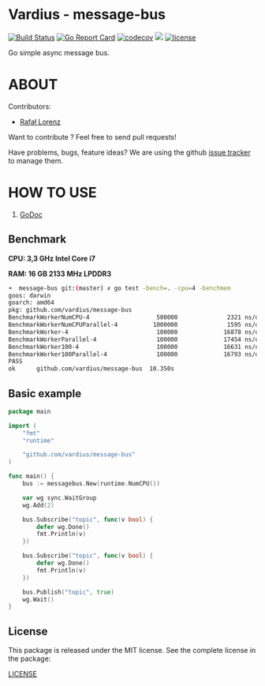 Vardius - message-bus
================
[![Build Status](https://travis-ci.org/vardius/message-bus.svg?branch=master)](https://travis-ci.org/vardius/message-bus)
[![Go Report Card](https://goreportcard.com/badge/github.com/vardius/message-bus)](https://goreportcard.com/report/github.com/vardius/message-bus)
[![codecov](https://codecov.io/gh/vardius/message-bus/branch/master/graph/badge.svg)](https://codecov.io/gh/vardius/message-bus)
[![](https://godoc.org/github.com/vardius/message-bus?status.svg)](http://godoc.org/github.com/vardius/message-bus)
[![license](https://img.shields.io/github/license/mashape/apistatus.svg)](https://github.com/vardius/message-bus/blob/master/LICENSE.md)

Go simple async message bus.

ABOUT
==================================================
Contributors:

* [Rafał Lorenz](http://rafallorenz.com)

Want to contribute ? Feel free to send pull requests!

Have problems, bugs, feature ideas?
We are using the github [issue tracker](https://github.com/vardius/message-bus/issues) to manage them.

HOW TO USE
==================================================

1. [GoDoc](http://godoc.org/github.com/vardius/message-bus)

## Benchmark
**CPU: 3,3 GHz Intel Core i7**

**RAM: 16 GB 2133 MHz LPDDR3**

```bash
➜  message-bus git:(master) ✗ go test -bench=. -cpu=4 -benchmem
goos: darwin
goarch: amd64
pkg: github.com/vardius/message-bus
BenchmarkWorkerNumCPU-4                   500000              2321 ns/op              48 B/op          2 allocs/op
BenchmarkWorkerNumCPUParallel-4          1000000              1595 ns/op              48 B/op          2 allocs/op
BenchmarkWorker-4                         100000             16878 ns/op              48 B/op          2 allocs/op
BenchmarkWorkerParallel-4                 100000             17454 ns/op              48 B/op          2 allocs/op
BenchmarkWorker100-4                      100000             16631 ns/op              48 B/op          2 allocs/op
BenchmarkWorker100Parallel-4              100000             16793 ns/op              48 B/op          2 allocs/op
PASS
ok      github.com/vardius/message-bus  10.350s
```

## Basic example
```go
package main

import (
    "fmt"
    "runtime"

    "github.com/vardius/message-bus"
)

func main() {
    bus := messagebus.New(runtime.NumCPU())

    var wg sync.WaitGroup
    wg.Add(2)

    bus.Subscribe("topic", func(v bool) {
        defer wg.Done()
        fmt.Println(v)
    })

    bus.Subscribe("topic", func(v bool) {
        defer wg.Done()
        fmt.Println(v)
    })

    bus.Publish("topic", true)
    wg.Wait()
}
```

License
-------

This package is released under the MIT license. See the complete license in the package:

[LICENSE](LICENSE.md)
